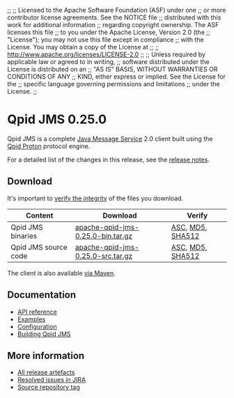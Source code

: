 ;;
;; Licensed to the Apache Software Foundation (ASF) under one
;; or more contributor license agreements.  See the NOTICE file
;; distributed with this work for additional information
;; regarding copyright ownership.  The ASF licenses this file
;; to you under the Apache License, Version 2.0 (the
;; "License"); you may not use this file except in compliance
;; with the License.  You may obtain a copy of the License at
;;
;;   http://www.apache.org/licenses/LICENSE-2.0
;;
;; Unless required by applicable law or agreed to in writing,
;; software distributed under the License is distributed on an
;; "AS IS" BASIS, WITHOUT WARRANTIES OR CONDITIONS OF ANY
;; KIND, either express or implied.  See the License for the
;; specific language governing permissions and limitations
;; under the License.
;;

# Qpid JMS 0.25.0

Qpid JMS is a complete [Java Message Service][jms] 2.0 client built
using the [Qpid Proton]({{site_url}}/proton/index.html) protocol engine.

For a detailed list of the changes in this release, see the [release
notes](release-notes.html).

[jms]: http://en.wikipedia.org/wiki/Java_Message_Service

## Download

It's important to [verify the
integrity]({{site_url}}/download.html#verify-what-you-download) of the
files you download.

| Content | Download | Verify |
|---------|----------|--------|
| Qpid JMS binaries | [apache-qpid-jms-0.25.0-bin.tar.gz](http://archive.apache.org/dist/qpid/jms/0.25.0/apache-qpid-jms-0.25.0-bin.tar.gz) | [ASC](http://archive.apache.org/dist/qpid/jms/0.25.0/apache-qpid-jms-0.25.0-bin.tar.gz.asc), [MD5](http://archive.apache.org/dist/qpid/jms/0.25.0/apache-qpid-jms-0.25.0-bin.tar.gz.md5), [SHA512](http://archive.apache.org/dist/qpid/jms/0.25.0/apache-qpid-jms-0.25.0-bin.tar.gz.sha512) |
| Qpid JMS source code | [apache-qpid-jms-0.25.0-src.tar.gz](http://archive.apache.org/dist/qpid/jms/0.25.0/apache-qpid-jms-0.25.0-src.tar.gz) | [ASC](http://archive.apache.org/dist/qpid/jms/0.25.0/apache-qpid-jms-0.25.0-src.tar.gz.asc), [MD5](http://archive.apache.org/dist/qpid/jms/0.25.0/apache-qpid-jms-0.25.0-src.tar.gz.md5), [SHA512](http://archive.apache.org/dist/qpid/jms/0.25.0/apache-qpid-jms-0.25.0-src.tar.gz.sha512) |

The client is also available [via Maven]({{site_url}}/maven.html).

## Documentation


<div class="two-column" markdown="1">

 - [API reference](http://docs.oracle.com/javaee/7/api/javax/jms/package-summary.html)
 - [Examples](https://github.com/apache/qpid-jms/tree/0.25.0/qpid-jms-examples)
 - [Configuration](docs/index.html)
 - [Building Qpid JMS](building.html)

</div>


## More information

 - [All release artefacts](http://archive.apache.org/dist/qpid/jms/0.25.0)
 - [Resolved issues in JIRA](https://issues.apache.org/jira/issues/?jql=project+%3D+QPIDJMS+AND+fixVersion+%3D+%270.25.0%27+AND+resolution+%3D+%27fixed%27+ORDER+BY+priority+DESC)
 - [Source repository tag](https://git-wip-us.apache.org/repos/asf/qpid-jms.git/tree/refs/tags/0.25.0)

<script type="text/javascript">
  _deferredFunctions.push(function() {
      if ("0.25.0" === "{{current_jms_release}}") {
          _modifyCurrentReleaseLinks();
      }
  });
</script>